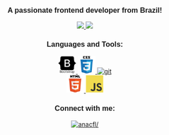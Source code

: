 <h3 align="center" style="font-family: sans-serif;">A passionate frontend developer from Brazil!</h3>


<div align="center" style="max-width: 100%;">
  <a href="https://github.com/anaving">
  <img src="https://github-readme-stats.vercel.app/api?username=anaving&show_icons=true&theme=dracula&include_all_commits=true&count_private=true"/> 
  <img width="418" src="https://github-readme-stats.vercel.app/api/top-langs/?username=anaving&layout=compact&langs_count=16&theme=dracula"/> </a>


<h3 align="center" style="font-family: sans-serif;">Languages and Tools:</h3>
<p align="center" style="text-decoration: none;"> 
    <a href="https://getbootstrap.com" target="_blank" rel="noreferrer"> <img src="https://raw.githubusercontent.com/devicons/devicon/master/icons/bootstrap/bootstrap-plain-wordmark.svg" alt="bootstrap" width="40" height="40"/> </a> 
    <a href="https://www.w3schools.com/css/" target="_blank" rel="noreferrer"> <img src="https://raw.githubusercontent.com/devicons/devicon/master/icons/css3/css3-original-wordmark.svg" alt="css3" width="40" height="40"/> </a> 
    <a href="https://git-scm.com/" target="_blank" rel="noreferrer"> <img src="https://www.vectorlogo.zone/logos/git-scm/git-scm-icon.svg" alt="git" width="40" height="40"/> </a> <br> 
    <a href="https://www.w3.org/html/" target="_blank" rel="noreferrer"> <img src="https://raw.githubusercontent.com/devicons/devicon/master/icons/html5/html5-original-wordmark.svg" alt="html5" width="40" height="40"/> </a> 
    <a href="https://developer.mozilla.org/en-US/docs/Web/JavaScript" target="_blank" rel="noreferrer"> <img src="https://raw.githubusercontent.com/devicons/devicon/master/icons/javascript/javascript-original.svg" alt="javascript" width="40" height="40"/> </a> 
</p>

<h3 align="center" style="font-family: sans-serif;">Connect with me:</h3>
<p align="center">
<a href="https://linkedin.com/in/anacfl/" target="blank"><img align="center" src="https://raw.githubusercontent.com/rahuldkjain/github-profile-readme-generator/master/src/images/icons/Social/linked-in-alt.svg" alt="anacfl/" height="30" width="40" /></a>
</p>
